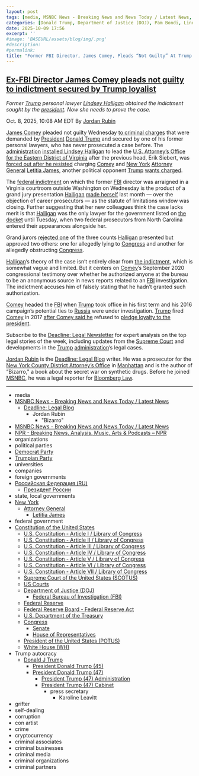 ```yaml
---
layout: post
tags: [media, MSNBC News - Breaking News and News Today / Latest News, Deadline –  Legal Blog, Jordan Rubin, “Bizarro”, MSNBC News - Breaking News and News Today / Latest News, NPR - Breaking News Analysis Music Arts & Podcasts – NPR, organizations, political parties, Democrat Party, Trumpian Party, universities, companies, foreign governments, Российская Федерация (RU), Президент России, state local governments, New York, Attorney General, Letitia James, federal government, Constitution of the United States, U.S. Constitution - Article I / Library of Congress, U.S. Constitution - Article II / Library of Congress, U.S. Constitution - Article III / Library of Congress, U.S. Constitution - Article IV / Library of Congress, U.S. Constitution - Article V / Library of Congress, U.S. Constitution - Article VI / Library of Congress, U.S. Constitution - Article VII / Library of Congress, Supreme Court of the United States (SCOTUS), US Courts, Department of Justice (DOJ), Federal Bureau of Investigation (FBI), Federal Reserve, Federal Reserve Board - Federal Reserve Act, U.S. Department of the Treasury, Congress, Senate, House of Representatives, President of the United States (POTUS), White House (WH), Trump autocracy, Donald J Trump, President Donald Trump (45), President Donald Trump (47), President Trump (47) Administration, President Trump (47) Cabinet, press secretary, Karoline Leavitt, grifter, self-dealing, corruption, con artist, crime, cryptocurrency, criminal associates, criminal businesses, criminal media, criminal organizations, criminal partners]
categories: [Donald Trump, Department of Justice (DOJ), Pam Bondi, Lindsey Halligan, Federal Bureau of Investigation (FBI), Kash Patel, Dan Bongino, James Comey, New York Attorney General, Letitia James, weaponization]
date: 2025-10-09 17:56
excerpt: ''
#image: 'BASEURL/assets/blog/img/.png'
#description:
#permalink:
title: "Former FBI Director, James Comey, Pleads “Not Guilty” At Trump’s Weaponization Arraignment"
---
```


## [Ex-FBI Director James Comey pleads not guilty to indictment secured by Trump loyalist](https://www.msnbc.com/deadline-white-house/deadline-legal-blog/james-comey-pleads-not-guilty-trump-halligan-rcna236313)

*Former [Trump](https://www.donaldjtrump.com/) personal lawyer [Lindsey Halligan](https://www.justice.gov/usao-edva/) obtained the indictment sought by the [president](https://www.whitehouse.gov/). Now she needs to prove the case.*

Oct. 8, 2025, 10:08 AM EDT
By [Jordan Rubin](https://www.msnbc.com/author/jordan-rubin-ncpn1301611)

[James Comey](https://www.msnbc.com/deadline-white-house/deadline-legal-blog/james-comey-trump-immunity-ask-jordan-rcna235454) pleaded not guilty Wednesday [to criminal charges](https://www.msnbc.com/deadline-white-house/deadline-legal-blog/james-comey-plea-arraignment-federal-indictment-rcna236198) that were demanded by [President](https://www.whitehouse.gov/) [Donald Trump](https://www.donaldjtrump.com/) and secured by one of his former personal lawyers, who has never prosecuted a case before. The [administration](https://www.whitehouse.gov/administration/) [installed Lindsey Halligan](https://www.msnbc.com/opinion/msnbc-opinion/trump-lindsey-halligan-james-comey-indictment-rcna234122) to lead the [U.S. Attorney’s Office for the Eastern District of Virginia](https://www.justice.gov/usao-edva/) after the previous head, Erik Siebert, was [forced out after he resisted](https://www.msnbc.com/rachel-maddow-show/maddowblog/trumps-justice-department-fires-wrong-prosecutor-wrong-reason-rcna235424) charging [Comey](https://www.fbi.gov/history/directors/james-b-comey/) and [New York](https://www.ny.gov/) [Attorney General](https://ag.ny.gov/) [Letitia James](https://ag.ny.gov/about/meet-letitia-james/), another political opponent [Trump](https://www.donaldjtrump.com/) [wants charged](https://www.msnbc.com/msnbc/news/top-prosecutor-trump-pressure-charge-new-york-ag-rcna235922).

The [federal indictment](https://storage.courtlistener.com/recap/gov.uscourts.vaed.582136/gov.uscourts.vaed.582136.1.0_12.pdf) on which the former [FBI](https://www.fbi.gov/) director was arraigned in a Virginia courtroom outside Washington on Wednesday is the product of a grand jury presentation [Halligan](https://www.justice.gov/usao-edva/) [made herself](https://www.msnbc.com/msnbc/news/trump-james-comey-indictment-us-attorney-lindsey-halligan-rcna233853) last month — over the objection of career prosecutors — as the statute of limitations window was closing. Further suggesting that her new colleagues think the case lacks merit is that [Halligan](https://www.justice.gov/usao-edva/) was the only lawyer for the government listed on [the docket](https://www.courtlistener.com/docket/71459121/united-states-v-comey/) until Tuesday, when two federal prosecutors from North Carolina entered their appearances alongside her.

Grand jurors [rejected one](https://storage.courtlistener.com/recap/gov.uscourts.vaed.582136/gov.uscourts.vaed.582136.3.0_8.pdf) of the three counts [Halligan](https://www.justice.gov/usao-edva/) presented but approved two others: one for allegedly lying to [Congress](https://www.congress.gov/) and another for allegedly obstructing [Congress](https://www.congress.gov/).

[Halligan](https://www.justice.gov/usao-edva/)’s theory of the case isn’t entirely clear from [the indictment](https://www.msnbc.com/deadline-white-house/deadline-legal-blog/read-full-text-james-comey-indictment-pdf-rcna233818), which is somewhat vague and limited. But it centers on [Comey](https://www.fbi.gov/history/directors/james-b-comey/)’s September 2020 congressional testimony over whether he authorized anyone at the bureau to be an anonymous source in news reports related to an [FBI](https://www.fbi.gov/) investigation. The indictment accuses him of falsely stating that he hadn’t granted such authorization.

[Comey](https://www.fbi.gov/history/directors/james-b-comey/) headed the [FBI](https://www.fbi.gov/) when [Trump](https://www.donaldjtrump.com/) took office in his first term and his 2016 campaign’s potential ties to [Russia](http://government.ru/) were under investigation. [Trump](https://www.donaldjtrump.com/) fired [Comey](https://www.fbi.gov/history/directors/james-b-comey/) in 2017 [after Comey said he](https://www.npr.org/2017/06/07/531927032/comey-trump-asked-for-loyalty-wanted-him-to-let-flynn-investigation-go) refused to [pledge loyalty to the president](https://www.justice.gov/storage/report_volume2.pdf).

Subscribe to the [Deadline: Legal Newsletter](https://link.msnbc.com/join/5ck/msnbc-deadlinelegal-signup-inline) for expert analysis on the top legal stories of the week, including updates from the [Supreme Court](https://www.supremecourt.gov/) and developments in the [Trump](https://www.donaldjtrump.com/) [administration](https://www.whitehouse.gov/administration/)’s legal cases.

[Jordan Rubin](https://www.msnbc.com/author/jordan-rubin-ncpn1301611) is the [Deadline: Legal Blog](https://www.msnbc.com/deadline-white-house) writer. He was a prosecutor for the [New York County District Attorney’s Office](https://manhattanda.org/) in [Manhattan](https://manhattanda.org/) and is the author of “Bizarro," a book about the secret war on synthetic drugs. Before he joined [MSNBC](https://www.msnbc.com/), he was a legal reporter for [Bloomberg Law](https://pro.bloomberglaw.com/).

----
- media
- [MSNBC News - Breaking News and News Today / Latest News](https://www.msnbc.com/)
    - [Deadline: Legal Blog](https://www.msnbc.com/deadline-white-house)
        - Jordan Rubin
            - "Bizarro"
- [MSNBC News - Breaking News and News Today / Latest News](https://link.msnbc.com/)
- [NPR - Breaking News, Analysis, Music, Arts & Podcasts – NPR](https://www.npr.org/)
- organizations
- political parties
- [Democrat Party](https://www.democrats.org/)
- [Trumpian Party](https://www.gop.com/)
- universities
- companies
- foreign governments
- [Российская Федерация (RU)](http://government.ru/)
    - [Президент России](http://kremlin.ru/)
- state, local governments 
- [New York](https://www.ny.gov/)
    - [Attorney General](https://ag.ny.gov/)
        - [Letitia James](https://ag.ny.gov/about/meet-letitia-james/)
- federal government
- [Constitution of the United States](https://constitution.congress.gov/constitution/)
    - [U.S. Constitution - Article I / Library of Congress](https://constitution.congress.gov/constitution/article-1/)
    - [U.S. Constitution - Article II / Library of Congress](https://constitution.congress.gov/constitution/article-2/)
    - [U.S. Constitution - Article III / Library of Congress](https://constitution.congress.gov/constitution/article-3/)
    - [U.S. Constitution - Article IV / Library of Congress](https://constitution.congress.gov/constitution/article-4/)
    - [U.S. Constitution - Article V / Library of Congress](https://constitution.congress.gov/constitution/article-5/)
    - [U.S. Constitution - Article VI / Library of Congress](https://constitution.congress.gov/constitution/article-6/)
    - [U.S. Constitution - Article VII / Library of Congress](https://constitution.congress.gov/constitution/article-7/)
    - [Supreme Court of the United States (SCOTUS)](https://www.supremecourt.gov/)
    - [US Courts](https://www.uscourts.gov/)
    - [Department of Justice (DOJ)](https://www.justice.gov/)
        - [Federal Bureau of Investigation (FBI)](https://www.fbi.gov/)
    - [Federal Reserve](https;//www.federalreserve.gov/)
    - [Federal Reserve Board - Federal Reserve Act](https://www.federalreserve.gov/aboutthefed/fract.htm)
    - [U.S. Department of the Treasury](https://home.treasury.gov/)
    - [Congress](https://www.congress.gov/)
        - [Senate](https://www.senate.gov/)
        - [House of Representatives](https://www.house.gov/)
     - [President of the United States (POTUS)](https://www.whitehouse.gov/)
    - [White House (WH)](https://www.whitehouse.gov/)
- Trump autocracy
    - [Donald J Trump](https://www.donaldjtrump.com/)
        - [President Donald Trump (45)](https://trumpwhitehouse.archives.gov/)
        - [President Donald Trump (47)](https://www.whitehouse.gov/administration/donald-j-trump/)
            - [President Trump (47) Administration](https://www.whitehouse.gov/administration/)
            - [President Trump (47) Cabinet](https://www.whitehouse.gov/administration/the-cabinet/)
                - press secretary
                    - Karoline Leavitt
- grifter
- self-dealing
- corruption
- con artist
- crime
- cryptocurrency
- criminal associates
- criminal businesses
- criminal media
- criminal organizations
- criminal partners
